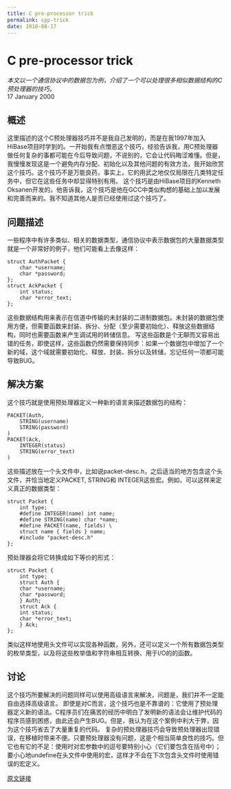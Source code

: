 ```yaml
---
title: C pre-processor trick
permalink: cpp-trick
date: 2010-08-17
---
```


# C pre-processor trick

*本文以一个通信协议中的数据包为例，介绍了一个可以处理很多相似数据结构的C预处理器的技巧。*  
17 January 2000

概述
-----

这里描述的这个C预处理器技巧并不是我自己发明的，而是在我1997年加入HiBase项目时学到的。一开始我有点憎恶这个技巧，经验告诉我，用C预处理器做任何复杂的事都可能在今后导致问题，不说别的，它会让代码晦涩难懂。但是，我慢慢发现这是一个避免内存分配、初始化以及其他问题的有效方法，我开始欣赏这个技巧。这个技巧不是万能良药，事实上，它的用武之地仅仅局限在几类特定任务中，但它在这些任务中却显得特别有用。
这个技巧是由HiBase项目的Kenneth Oksanen开发的，他告诉我，这个技巧是他在GCC中类似构想的基础上加以发展和完善而来的。我不知道其他人是否已经使用过这个技巧了。

问题描述
-----------

一些程序中有许多类似、相关的数据类型，通信协议中表示数据包的大量数据类型就是一个非常好的例子，他们可能看上去像这样：

    struct AuthPacket {
        char *username;
        char *password;
    };
    struct AckPacket {
        int status;
        char *error_text;
    };

这些数据结构用来表示在信道中传输的未封装的二进制数据包。未封装的数据包使用方便，但需要函数来封装、拆分、分配（至少需要初始化）、释放这些数据结构，同时也需要函数来产生调试用的转储信息。
写这些函数是个无聊而又容易出错的任务，即使这样，这些函数仍然需要保持同步：如果一个数据包中增加了一个新的域，这个域就需要初始化、释放、封装、拆分以及转储，忘记任何一项都可能导致BUG。

解决方案
-----------

这个技巧就是使用预处理器定义一种新的语言来描述数据包的结构：

    PACKET(Auth,
        STRING(username)
        STRING(password)
    )
    PACKET(Ack,
        INTEGER(status)
        STRING(error_text)
    )

这些描述放在一个头文件中，比如说packet-desc.h，之后适当的地方包含这个头文件，并恰当地定义PACKET, STRING和 INTEGER这些宏。例如，可以这样来定义真正的数据类型：

    struct Packet {
        int type;
        #define INTEGER(name) int name;
        #define STRING(name) char *name;
        #define PACKET(name, fields) \
        struct name { fields } name;
        #include "packet-desc.h"
    };

预处理器会将它转换成如下等价的形式：

    struct Packet {
        int type;
        struct Auth {
        char *username;
        char *password;
        } Auth;
        struct Ack {
        int status;
        char *error_text;
        } Ack;
    };

类似这样地使用头文件可以实现各种函数，另外，还可以定义一个所有数据包类型的枚举类型，以及将这些枚举值和字符串相互转换、用于I/O的的函数。

讨论
------------

这个技巧所要解决的问题同样可以使用高级语言来解决，问题是，我们并不一定能自由选择高级语言。
即使是对C而言，这个技巧也是不靠谱的：它使用了预处理器定义新的语法。C程序员们在痛苦的经历中明白了发明新的语法会让维护代码的程序员感到困惑，由此还会产生BUG。但是，我认为在这个案例中利大于弊，因为这个技巧省去了大量重复的代码。
复杂的预处理器技巧会导致预处理器出现错误，在移植时带来不便。只要预处理器没有问题，这是个相当简单良性的技巧。但它也有它的不足：使用时对宏参数中的逗号要特别小心（它们要包含在括号中）；要小心地undefine在头文件中使用的宏，这样才不会在下次包含头文件时使用错误的宏定义。

[原文链接](http://liw.iki.fi/liw/texts/cpp-trick.html "C pre-processor trick")
